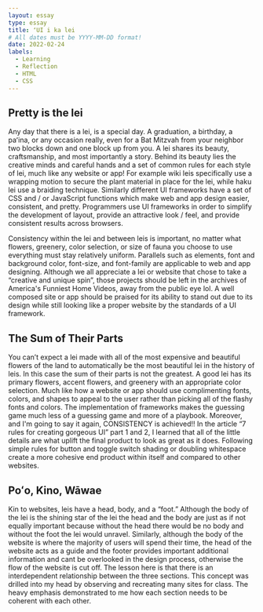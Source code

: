 ```yaml
---
layout: essay
type: essay
title: ʻUI i ka lei
# All dates must be YYYY-MM-DD format!
date: 2022-02-24
labels:
  - Learning
  - Reflection
  - HTML
  - CSS
---
```

## Pretty is the lei
Any day that there is a lei, is a special day. A graduation, a birthday, a paʻina, or any occasion really, even for a Bat Mitzvah from your neighbor two blocks down and one block up from you. A lei shares its beauty, craftsmanship, and most importantly a story. Behind its beauty lies the creative minds and careful hands and a set of common rules for each style of lei, much like any website or app! For example wiki leis specifically use a wrapping motion to secure the plant material in place for the lei, while haku lei use a braiding technique. Similarly different UI frameworks have a set of CSS and / or JavaScript functions which make web and app design easier, consistent, and pretty. Programmers use UI frameworks in order to simplify the development of layout, provide an attractive look / feel, and provide consistent results across browsers.  

Consistency within the lei and between leis is important, no matter what flowers, greenery, color selection, or size of fauna you choose to use everything must stay relatively uniform. Parallels such as elements, font and background color, font-size, and font-family are applicable to web and app designing. Although we all appreciate a lei or website that chose to take a “creative and unique spin”, those projects should be left in the archives of America's Funniest Home Videos, away from the public eye lol. A well composed site or app should be praised for its ability to stand out due to its design while still looking like a proper website by the standards of a UI framework. 

## The Sum of Their Parts
You can’t expect a lei made with all of the most expensive and beautiful flowers of the land to automatically be the most beautiful lei in the history of leis. In this case the sum of their parts is not the greatest. A good lei has its primary flowers, accent flowers, and greenery with an appropriate color selection. Much like how a website or app should use complimenting fonts, colors, and shapes to appeal to the user rather than picking all of the flashy fonts and colors. The implementation of frameworks makes the guessing game much less of a guessing game and more of a playbook. Moreover, and I'm going to say it again, CONSISTENCY is achieved!! In the article “7 rules for creating gorgeous UI” part 1 and 2, I learned that all of the little details are what uplift the final product to look as great as it does. Following simple rules for button and toggle switch shading or doubling whitespace create a more cohesive end product within itself and compared to other websites. 

## Poʻo, Kino, Wāwae
Kin to websites, leis have a head, body, and a “foot.” Although the body of the lei is the shining star of the lei the head and the body are just as if not equally important because without the head there would be no body and without the foot the lei would unravel. Similarly, although the body of the website is where the majority of users will spend their time, the head of the website acts as a guide and the footer provides important additional information and cant be overlooked in the design process, otherwise the flow of the website is cut off. The lesson here is that there is an interdependent relationship between the three sections. This concept was drilled into my head by observing and recreating many sites for class. The heavy emphasis demonstrated to me how each section needs to be coherent with each other. 

